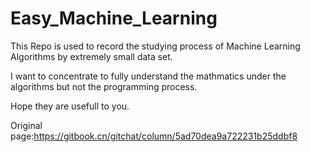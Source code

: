 # Easy_Machine_Learning

This Repo is used to record the studying process of Machine Learning Algorithms by extremely small data set.

I want to concentrate to fully understand the mathmatics under the algorithms but not the programming process.

Hope they are usefull to you.

Original page:https://gitbook.cn/gitchat/column/5ad70dea9a722231b25ddbf8
